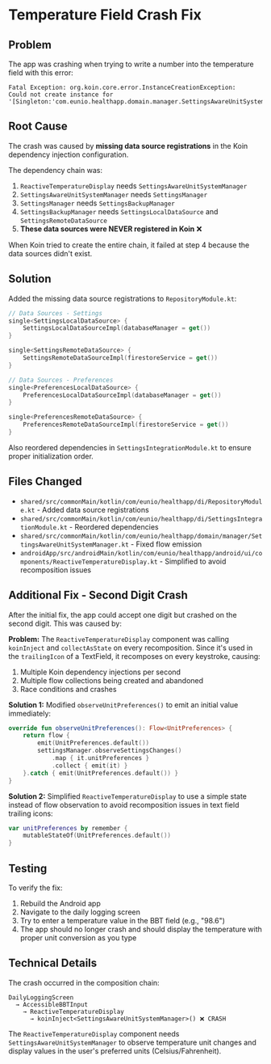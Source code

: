 # Temperature Field Crash Fix

## Problem
The app was crashing when trying to write a number into the temperature field with this error:
```
Fatal Exception: org.koin.core.error.InstanceCreationException: 
Could not create instance for '[Singleton:'com.eunio.healthapp.domain.manager.SettingsAwareUnitSystemManager']'
```

## Root Cause
The crash was caused by **missing data source registrations** in the Koin dependency injection configuration.

The dependency chain was:
1. `ReactiveTemperatureDisplay` needs `SettingsAwareUnitSystemManager`
2. `SettingsAwareUnitSystemManager` needs `SettingsManager`
3. `SettingsManager` needs `SettingsBackupManager`
4. `SettingsBackupManager` needs `SettingsLocalDataSource` and `SettingsRemoteDataSource`
5. **These data sources were NEVER registered in Koin** ❌

When Koin tried to create the entire chain, it failed at step 4 because the data sources didn't exist.

## Solution
Added the missing data source registrations to `RepositoryModule.kt`:

```kotlin
// Data Sources - Settings
single<SettingsLocalDataSource> { 
    SettingsLocalDataSourceImpl(databaseManager = get())
}

single<SettingsRemoteDataSource> { 
    SettingsRemoteDataSourceImpl(firestoreService = get())
}

// Data Sources - Preferences
single<PreferencesLocalDataSource> { 
    PreferencesLocalDataSourceImpl(databaseManager = get())
}

single<PreferencesRemoteDataSource> { 
    PreferencesRemoteDataSourceImpl(firestoreService = get())
}
```

Also reordered dependencies in `SettingsIntegrationModule.kt` to ensure proper initialization order.

## Files Changed
- `shared/src/commonMain/kotlin/com/eunio/healthapp/di/RepositoryModule.kt` - Added data source registrations
- `shared/src/commonMain/kotlin/com/eunio/healthapp/di/SettingsIntegrationModule.kt` - Reordered dependencies
- `shared/src/commonMain/kotlin/com/eunio/healthapp/domain/manager/SettingsAwareUnitSystemManager.kt` - Fixed flow emission
- `androidApp/src/androidMain/kotlin/com/eunio/healthapp/android/ui/components/ReactiveTemperatureDisplay.kt` - Simplified to avoid recomposition issues

## Additional Fix - Second Digit Crash

After the initial fix, the app could accept one digit but crashed on the second digit. This was caused by:

**Problem:** The `ReactiveTemperatureDisplay` component was calling `koinInject` and `collectAsState` on every recomposition. Since it's used in the `trailingIcon` of a TextField, it recomposes on every keystroke, causing:
1. Multiple Koin dependency injections per second
2. Multiple flow collections being created and abandoned
3. Race conditions and crashes

**Solution 1:** Modified `observeUnitPreferences()` to emit an initial value immediately:
```kotlin
override fun observeUnitPreferences(): Flow<UnitPreferences> {
    return flow {
        emit(UnitPreferences.default())
        settingsManager.observeSettingsChanges()
            .map { it.unitPreferences }
            .collect { emit(it) }
    }.catch { emit(UnitPreferences.default()) }
}
```

**Solution 2:** Simplified `ReactiveTemperatureDisplay` to use a simple state instead of flow observation to avoid recomposition issues in text field trailing icons:
```kotlin
var unitPreferences by remember { 
    mutableStateOf(UnitPreferences.default()) 
}
```

## Testing
To verify the fix:
1. Rebuild the Android app
2. Navigate to the daily logging screen
3. Try to enter a temperature value in the BBT field (e.g., "98.6")
4. The app should no longer crash and should display the temperature with proper unit conversion as you type

## Technical Details
The crash occurred in the composition chain:
```
DailyLoggingScreen 
  → AccessibleBBTInput 
    → ReactiveTemperatureDisplay 
      → koinInject<SettingsAwareUnitSystemManager>() ❌ CRASH
```

The `ReactiveTemperatureDisplay` component needs `SettingsAwareUnitSystemManager` to observe temperature unit changes and display values in the user's preferred units (Celsius/Fahrenheit).
